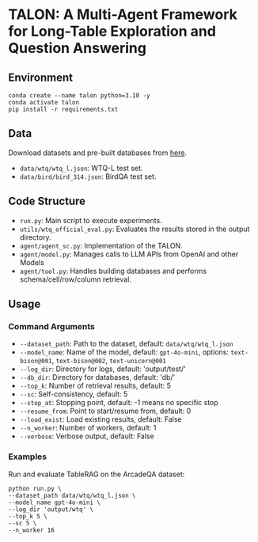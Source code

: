 # TALON: A Multi-Agent Framework for Long-Table Exploration and Question Answering


## Environment 

```shell
conda create --name talon python=3.10 -y
conda activate talon
pip install -r requirements.txt
```

## Data
Download datasets and pre-built databases from [here](https://drive.google.com/drive/folders/1tWa79UzwV-e9-vvyIp23d5uav3koyx-h?usp=drive_link).
- `data/wtq/wtq_l.json`: WTQ-L test set.
- `data/bird/bird_314.json`: BirdQA test set.

## Code Structure
- `run.py`: Main script to execute experiments.
- `utils/wtq_official_eval.py`: Evaluates the results stored in the output directory.
- `agent/agent_sc.py`: Implementation of the TALON.
- `agent/model.py`: Manages calls to LLM APIs from OpenAI and other Models
- `agent/tool.py`: Handles building databases and performs schema/cell/row/column retrieval.

## Usage

### Command Arguments

- `--dataset_path`: Path to the dataset, default: `data/wtq/wtq_l.json`
- `--model_name`: Name of the model, default: `gpt-4o-mini`, options: `text-bison@001`, `text-bison@002`, `text-unicorn@001`
- `--log_dir`: Directory for logs, default: 'output/test/'
- `--db_dir`: Directory for databases, default: 'db/'
- `--top_k`: Number of retrieval results, default: 5
- `--sc`: Self-consistency, default: 5
- `--stop_at`: Stopping point, default: -1 means no specific stop
- `--resume_from`: Point to start/resume from, default: 0
- `--load_exist`: Load existing results, default: False
- `--n_worker`: Number of workers, default: 1
- `--verbose`: Verbose output, default: False  

### Examples

Run and evaluate TableRAG on the ArcadeQA dataset:

```shell
python run.py \
--dataset_path data/wtq/wtq_l.json \
--model_name gpt-4o-mini \
--log_dir 'output/wtq' \
--top_k 5 \
--sc 5 \
--n_worker 16
```
